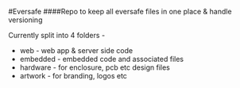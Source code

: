 #Eversafe
####Repo to keep all eversafe files in one place & handle versioning


Currently split into 4 folders - 


* web - web app & server side code
* embedded - embedded code and associated files
* hardware - for enclosure, pcb etc design files
* artwork - for branding, logos etc